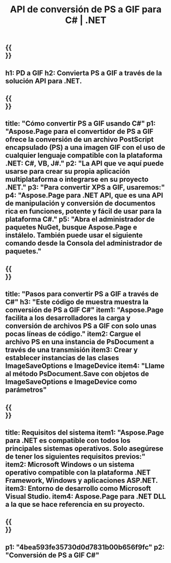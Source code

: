﻿---
translation: true
template: /_templates/_conversion-child-net.md
title: API de conversión de PS a GIF para C# |  .NET
url: /net/conversion/ps-to-gif/
description: Código de muestra para la conversión de PS a GIF C#. Utilice el código de ejemplo de API para la conversión de archivos PS por lotes a GIF dentro de VB.NET, Asp.NET o cualquier aplicación basada en .NET.
informat: PS
outformat: GIF
otherformats: XPS EPS
---

{{<section banner>}}
---
h1: PD a GIF
h2: Convierta PS a GIF a través de la solución API para .NET.
---

{{<section overview>}}
---
title: "Cómo convertir PS a GIF usando C#"
p1: "Aspose.Page para el convertidor de PS a GIF ofrece la conversión de un archivo PostScript encapsulado (PS) a una imagen GIF con el uso de cualquier lenguaje compatible con la plataforma .NET: C#, VB, J#."
p2: "La API que ve aquí puede usarse para crear su propia aplicación multiplataforma o integrarse en su proyecto .NET."
p3: "Para convertir XPS a GIF, usaremos:"
p4: "Aspose.Page para .NET API, que es una API de manipulación y conversión de documentos rica en funciones, potente y fácil de usar para la plataforma C#."
p5: "Abra el administrador de paquetes NuGet, busque Aspose.Page e instálelo. También puede usar el siguiente comando desde la Consola del administrador de paquetes."
---

{{<section feature1>}}
---
title: "Pasos para convertir PS a GIF a través de C#"
h3: "Este código de muestra muestra la conversión de PS a GIF C#"
item1: "Aspose.Page facilita a los desarrolladores la carga y conversión de archivos PS a GIF con solo unas pocas líneas de código."
item2: Cargue el archivo PS en una instancia de PsDocument a través de una transmisión
item3: Crear y establecer instancias de las clases ImageSaveOptions e ImageDevice
item4: "Llame al método PsDocument.Save con objetos de ImageSaveOptions e ImageDevice como parámetros"
---

{{<section feature2>}}
---
title: Requisitos del sistema
item1: "Aspose.Page para .NET es compatible con todos los principales sistemas operativos. Solo asegúrese de tener los siguientes requisitos previos:"
item2: Microsoft Windows o un sistema operativo compatible con la plataforma .NET Framework, Windows y aplicaciones ASP.NET.
item3: Entorno de desarrollo como Microsoft Visual Studio.
item4: Aspose.Page para .NET DLL a la que se hace referencia en su proyecto.
---

{{<section gist>}}
---
p1: "4bea593fe35730d0d7831b00b656f9fc"
p2: "Conversión de PS a GIF C#"
---
